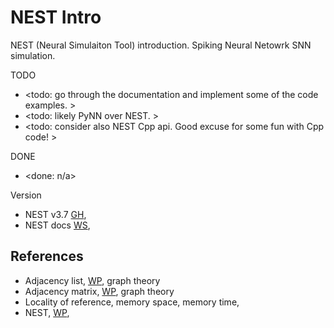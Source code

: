 # NEST Intro

NEST (Neural Simulaiton Tool) introduction. Spiking Neural Netowrk SNN simulation.

TODO
* <todo: go through the documentation and implement some of the code examples. >
* <todo: likely PyNN over NEST. >
* <todo: consider also NEST Cpp api. Good excuse for some fun with Cpp code! >

DONE
* <done: n/a>

Version
* NEST v3.7 [GH](https://github.com/nest/nest-simulator/releases/tag/v3.7),
* NEST docs [WS](https://nest-simulator.readthedocs.io/en/stable/), 

## References

* Adjacency list, [WP](https://en.wikipedia.org/wiki/Adjacency_list), graph theory
* Adjacency matrix, [WP](https://en.wikipedia.org/wiki/Adjacency_matrix), graph theory
* Locality of reference, memory space, memory time, 
* NEST, [WP](https://en.wikipedia.org/wiki/NEST_(software)), 
